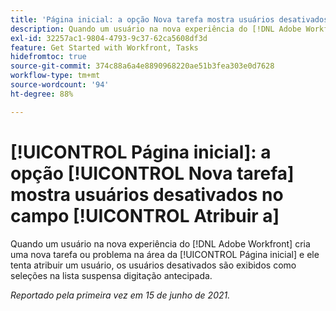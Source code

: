 ```yaml
---
title: 'Página inicial: a opção Nova tarefa mostra usuários desativados no campo Atribuir a'
description: Quando um usuário na nova experiência do [!DNL Adobe Workfront] cria uma nova tarefa ou problema na área da Página inicial e ele tenta atribuir um usuário, os usuários desativados são exibidos como seleções na lista suspensa [!UICONTROL digitação antecipada].
exl-id: 32257ac1-9804-4793-9c37-62ca5608df3d
feature: Get Started with Workfront, Tasks
hidefromtoc: true
source-git-commit: 374c88a6a4e8890968220ae51b3fea303e0d7628
workflow-type: tm+mt
source-wordcount: '94'
ht-degree: 88%

---
```


# [!UICONTROL Página inicial]: a opção [!UICONTROL Nova tarefa] mostra usuários desativados no campo [!UICONTROL Atribuir a]

<!--Valid issue, won't fix-->

Quando um usuário na nova experiência do [!DNL Adobe Workfront] cria uma nova tarefa ou problema na área da [!UICONTROL Página inicial] e ele tenta atribuir um usuário, os usuários desativados são exibidos como seleções na lista suspensa digitação antecipada.

_Reportado pela primeira vez em 15 de junho de 2021._
